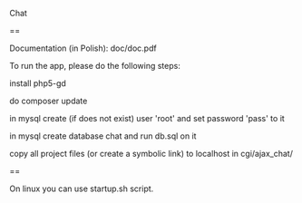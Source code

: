 Chat

==

Documentation (in Polish): doc/doc.pdf

To run the app, please do the following steps:

install php5-gd

do composer update

in mysql create (if does not exist) user 'root' and set password 'pass' to it

in mysql create database chat and run db.sql on it

copy all project files (or create a symbolic link) to localhost in cgi/ajax_chat/

==

On linux you can use startup.sh script.
